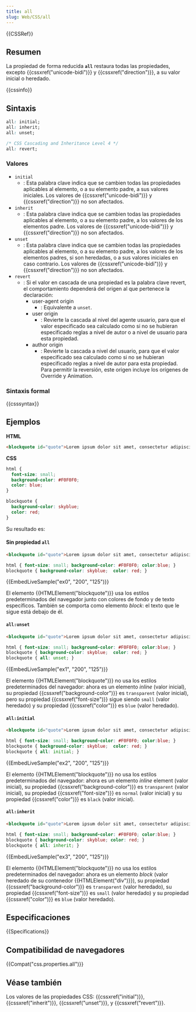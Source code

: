 ```yaml
---
title: all
slug: Web/CSS/all
---
```


{{CSSRef}}

## Resumen

La propiedad de forma reducida **`all`** restaura todas las propiedades, excepto {{cssxref("unicode-bidi")}} y {{cssxref("direction")}}, a su valor inicial o heredado.

{{cssinfo}}

## Sintaxis

```css
all: initial;
all: inherit;
all: unset;

/* CSS Cascading and Inheritance Level 4 */
all: revert;
```

### Valores

- `initial`
  - : Esta palabra clave indica que se cambien todas las propiedades aplicables al elemento, o a su elemento padre, a sus valores iniciales. Los valores de {{cssxref("unicode-bidi")}} y {{cssxref("direction")}} no son afectados.
- `inherit`
  - : Esta palabra clave indica que se cambien todas las propiedades aplicables al elemento, o a su elemento padre, a los valores de los elementos padre. Los valores de {{cssxref("unicode-bidi")}} y {{cssxref("direction")}} no son afectados.
- `unset`
  - : Esta palabra clave indica que se cambien todas las propiedades aplicables al elemento, o a su elemento padre, a los valores de los elementos padres, si son heredadas, o a sus valores iniciales en caso contrario. Los valores de {{cssxref("unicode-bidi")}} y {{cssxref("direction")}} no son afectados.
- `revert`
  - : Si el valor en cascada de una propiedad es la palabra clave revert, el comportamiento dependerá del origen al que pertenece la declaración:
    - user-agent origin
      - : Equivalente a `unset`.
    - user origin
      - : Revierte la cascada al nivel del agente usuario, para que el valor especificado sea calculado como si no se hubieran especificado reglas a nivel de autor o a nivel de usuario para esta propiedad.
    - author origin
      - : Revierte la cascada a nivel del usuario, para que el valor especificado sea calculado como si no se hubieran especificado reglas a nivel de autor para esta propiedad. Para permitir la reversión, este origen incluye los orígenes de Override y Animation.

### Sintaxis formal

{{csssyntax}}

## Ejemplos

**HTML**

```html
<blockquote id="quote">Lorem ipsum dolor sit amet, consectetur adipiscing elit.</blockquote> Phasellus eget velit sagittis.
```

**CSS**

```css
html {
  font-size: small;
  background-color: #F0F0F0;
  color: blue;
}

blockquote {
  background-color: skyblue;
  color: red;
}
```

Su resultado es:

#### Sin propiedad `all`

```html hidden
<blockquote id="quote">Lorem ipsum dolor sit amet, consectetur adipiscing elit.</blockquote> Phasellus eget velit sagittis.
```

```css hidden
html { font-size: small; background-color: #F0F0F0; color:blue; }
blockquote { background-color: skyblue;  color: red; }
```

{{EmbedLiveSample("ex0", "200", "125")}}

El elemento {{HTMLElement("blockquote")}} usa los estilos predeterminados del navegador junto con colores de fondo y de texto específicos. También se comporta como elemento _block_: el texto que le sigue está debajo de él.

#### `all:unset`

```html hidden
<blockquote id="quote">Lorem ipsum dolor sit amet, consectetur adipiscing elit.</blockquote> Phasellus eget velit sagittis.
```

```css hidden
html { font-size: small; background-color: #F0F0F0; color:blue; }
blockquote { background-color: skyblue;  color: red; }
blockquote { all: unset; }
```

{{EmbedLiveSample("ex1", "200", "125")}}

El elemento {{HTMLElement("blockquote")}} no usa los estilos predeterminados del navegador: ahora es un elemento _inline_ (valor inicial), su propiedad {{cssxref("background-color")}} es `transparent` (valor inicial), pero su propiedad {{cssxref("font-size")}} sigue siendo `small` (valor heredado) y su propiedad {{cssxref("color")}} es `blue` (valor heredado).

#### `all:initial`

```html hidden
<blockquote id="quote">Lorem ipsum dolor sit amet, consectetur adipiscing elit.</blockquote> Phasellus eget velit sagittis.
```

```css hidden
html { font-size: small; background-color: #F0F0F0; color:blue; }
blockquote { background-color: skyblue;  color: red; }
blockquote { all: initial; }
```

{{EmbedLiveSample("ex2", "200", "125")}}

El elemento {{HTMLElement("blockquote")}} no usa los estilos predeterminados del navegador: ahora es un elemento _inline_ element (valor inicial), su propiedad {{cssxref("background-color")}} es `transparent` (valor inicial), su propiedad {{cssxref("font-size")}} es `normal` (valor inicial) y su propiedad {{cssxref("color")}} es `black` (valor inicial).

#### `all:inherit`

```html hidden
<blockquote id="quote">Lorem ipsum dolor sit amet, consectetur adipiscing elit.</blockquote> Phasellus eget velit sagittis.
```

```css hidden
html { font-size: small; background-color: #F0F0F0; color:blue; }
blockquote { background-color: skyblue; color: red; }
blockquote { all: inherit; }
```

{{EmbedLiveSample("ex3", "200", "125")}}

El elemento {{HTMLElement("blockquote")}} no usa los estilos predeterminados del navegador: ahora es un elemento _block_ (valor heredado de su contenedor {{HTMLElement("div")}}), su propiedad {{cssxref("background-color")}} es `transparent` (valor heredado), su propiedad {{cssxref("font-size")}} es `small` (valor heredado) y su propiedad {{cssxref("color")}} es `blue` (valor heredado).

## Especificaciones

{{Specifications}}

## Compatibilidad de navegadores

{{Compat("css.properties.all")}}

## Véase también

Los valores de las propiedades CSS: {{cssxref("initial")}}, {{cssxref("inherit")}}, {{cssxref("unset")}}, y {{cssxref("revert")}}.
